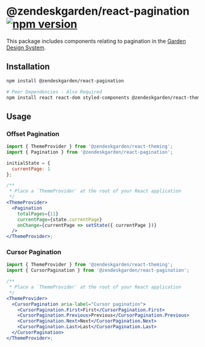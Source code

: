 # @zendeskgarden/react-pagination [![npm version](https://flat.badgen.net/npm/v/@zendeskgarden/react-pagination)](https://www.npmjs.com/package/@zendeskgarden/react-pagination)

This package includes components relating to pagination in the
[Garden Design System](https://zendeskgarden.github.io/).

## Installation

```sh
npm install @zendeskgarden/react-pagination

# Peer Dependencies - Also Required
npm install react react-dom styled-components @zendeskgarden/react-theming
```

## Usage

### Offset Pagination

```jsx
import { ThemeProvider } from '@zendeskgarden/react-theming';
import { Pagination } from '@zendeskgarden/react-pagination';

initialState = {
  currentPage: 1
};

/**
 * Place a `ThemeProvider` at the root of your React application
 */
<ThemeProvider>
  <Pagination
    totalPages={11}
    currentPage={state.currentPage}
    onChange={currentPage => setState({ currentPage })}
  />
</ThemeProvider>;
```

### Cursor Pagination

```jsx
import { ThemeProvider } from '@zendeskgarden/react-theming';
import { CursorPagination } from '@zendeskgarden/react-pagination';

/**
 * Place a `ThemeProvider` at the root of your React application
 */
<ThemeProvider>
  <CursorPagination aria-label="Cursor pagination">
    <CursorPagination.First>First</CursorPagination.First>
    <CursorPagination.Previous>Previous</CursorPagination.Previous>
    <CursorPagination.Next>Next</CursorPagination.Next>
    <CursorPagination.Last>Last</CursorPagination.Last>
  </CursorPagination>
</ThemeProvider>;
```
